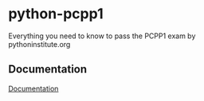 # python-pcpp1
Everything you need to know to pass the PCPP1 exam by pythoninstitute.org

## Documentation
[Documentation](doc/doc.pdf)
